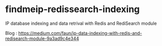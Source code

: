 # findmeip-redissearch-indexing
IP database indexing and data retrival with Redis and RediSearch module

Blog : https://medium.com/faun/ip-data-indexing-with-redis-and-redisearch-module-9a3ad9c4e344
